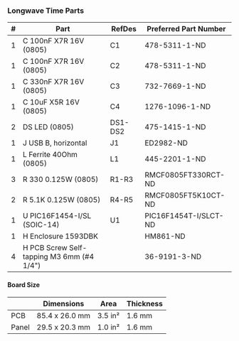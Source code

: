 ### Longwave Time Parts ###

|  # | Part                                      | RefDes  | Preferred Part Number       |
|---:|-------------------------------------------|---------|-----------------------------|
|  1 | C 100nF X7R 16V (0805)                    | C1      | 478-5311-1-ND               |
|  1 | C 100nF X7R 16V (0805)                    | C2      | 478-5311-1-ND               |
|  1 | C 330nF X7R 16V (0805)                    | C3      | 732-7669-1-ND               |
|  1 | C 10uF X5R 16V (0805)                     | C4      | 1276-1096-1-ND              |
|  2 | DS LED (0805)                             | DS1-DS2 | 475-1415-1-ND               |
|  1 | J USB B, horizontal                       | J1      | ED2982-ND                   |
|  1 | L Ferrite 40Ohm (0805)                    | L1      | 445-2201-1-ND               |
|  3 | R 330 0.125W (0805)                       | R1-R3   | RMCF0805FT330RCT-ND         |
|  2 | R 5.1K 0.125W (0805)                      | R4-R5   | RMCF0805FT5K10CT-ND         |
|  1 | U PIC16F1454-I/SL (SOIC-14)               | U1      | PIC16F1454T-I/SLCT-ND       |
|  1 | H Enclosure 1593DBK                       |         | HM861-ND                    |
|  4 | H PCB Screw Self-tapping M3 6mm (#4 1/4") |         | 36-9191-3-ND                |


#### Board Size ####

|       |      Dimensions | Area    | Thickness |
|-------|-----------------|---------|-----------|
| PCB   |  85.4 x 26.0 mm | 3.5 in² |    1.6 mm |
| Panel |  29.5 x 20.3 mm | 1.0 in² |    1.6 mm |
